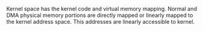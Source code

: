 Kernel space has the kernel code and virtual memory mapping. Normal and DMA physical memory portions are directly mapped or linearly mapped to the kernel address space. This addresses are linearly accessible to kernel.